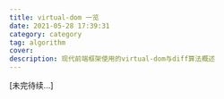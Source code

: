 ```yaml
---
title: virtual-dom 一览
date: 2021-05-28 17:39:31
category: category
tag: algorithm
cover: 
description: 现代前端框架使用的virtual-dom与diff算法概述
---
```






[未完待续...]